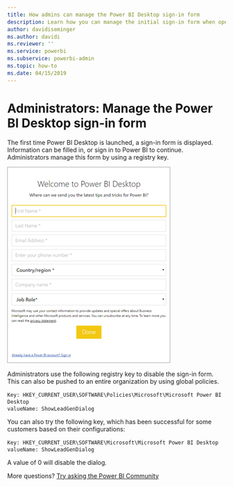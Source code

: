 ```yaml
---
title: How admins can manage the Power BI Desktop sign-in form
description: Learn how you can manage the initial sign-in form when opening Power BI Desktop.
author: davidiseminger
ms.author: davidi
ms.reviewer: ''
ms.service: powerbi
ms.subservice: powerbi-admin
ms.topic: how-to
ms.date: 04/15/2019
---
```

# Administrators: Manage the Power BI Desktop sign-in form
The first time Power BI Desktop is launched, a sign-in form is displayed. Information can be filled in, or sign in to Power BI to continue. Administrators manage this form by using a registry key. 

![Screenshot of an initial sign-in form for Power B I Desktop.](media/desktop-admin-sign-in-form/sign-in-form.png)

Administrators use the following registry key to disable the sign-in form. This can also be pushed to an entire organization by using global policies.

```
Key: HKEY_CURRENT_USER\SOFTWARE\Policies\Microsoft\Microsoft Power BI Desktop
valueName: ShowLeadGenDialog
```
You can also try the following key, which has been successful for some customers based on their configurations:

```
Key: HKEY_CURRENT_USER\SOFTWARE\Microsoft\Microsoft Power BI Desktop
valueName: ShowLeadGenDialog
```

A value of 0 will disable the dialog.




More questions? [Try asking the Power BI Community](https://community.powerbi.com/)

